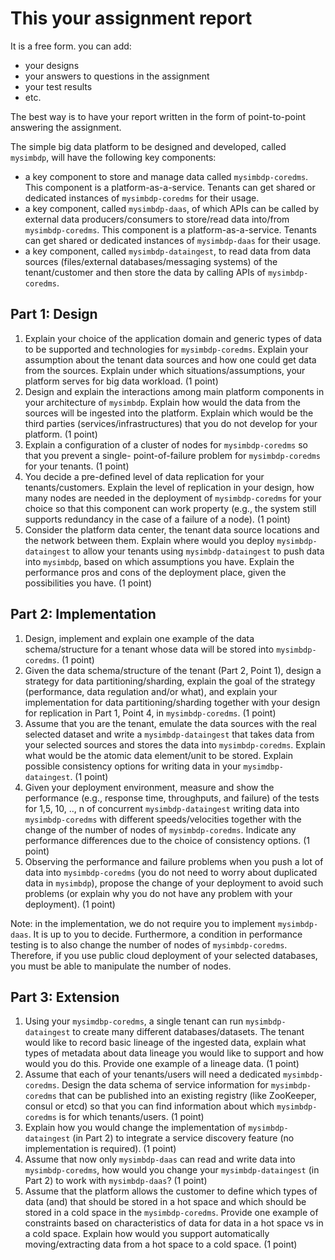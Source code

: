 # This your assignment report

It is a free form. you can add:

* your designs
* your answers to questions in the assignment
* your test results
* etc.

The best way is to have your report written in the form of point-to-point answering the assignment.

The simple big data platform to be designed and developed, called ``mysimbdp``, will have the following key
components:

* a key component to store and manage data called ``mysimbdp-coredms``. This component is a platform-as-a-service. Tenants
  can get shared or dedicated instances of ``mysimbdp-coredms`` for their usage.
* a key component, called ``mysimbdp-daas``, of which APIs can be called by external data producers/consumers to store/read
  data into/from ``mysimbdp-coredms``. This component is a platform-as-a-service. Tenants can get shared or dedicated
  instances of ``mysimbdp-daas`` for their usage.
* a key component, called ``mysimbdp-dataingest``, to read data from data sources (files/external databases/messaging
  systems) of the tenant/customer and then store the data by calling APIs of ``mysimbdp-coredms``.

## Part 1: Design

1. Explain your choice of the application domain and generic types of data to be supported and
   technologies for ``mysimbdp-coredms``. Explain your assumption about the tenant data sources and
   how one could get data from the sources. Explain under which situations/assumptions, your platform
   serves for big data workload. (1 point)
2. Design and explain the interactions among main platform components in your architecture of
   ``mysimbdp``. Explain how would the data from the sources will be ingested into the platform. Explain
   which would be the third parties (services/infrastructures) that you do not develop for your
   platform. (1 point)
3. Explain a configuration of a cluster of nodes for ``mysimbdp-coredms`` so that you prevent a single-
   point-of-failure problem for ``mysimbdp-coredms`` for your tenants. (1 point)
4. You decide a pre-defined level of data replication for your tenants/customers. Explain the level of
   replication in your design, how many nodes are needed in the deployment of ``mysimbdp-coredms`` for
   your choice so that this component can work property (e.g., the system still supports redundancy in
   the case of a failure of a node). (1 point)
5. Consider the platform data center, the tenant data source locations and the network between them.
   Explain where would you deploy ``mysimbdp-dataingest`` to allow your tenants using ``mysimbdp-dataingest`` to push
   data into ``mysimbdp``, based on which assumptions you have. Explain the
   performance pros and cons of the deployment place, given the possibilities you have. (1 point)

## Part 2: Implementation

1. Design, implement and explain one example of the data schema/structure for a tenant whose data
   will be stored into ``mysimbdp-coredms``. (1 point)
2. Given the data schema/structure of the tenant (Part 2, Point 1), design a strategy for data
   partitioning/sharding, explain the goal of the strategy (performance, data regulation and/or what),
   and explain your implementation for data partitioning/sharding together with your design for
   replication in Part 1, Point 4, in ``mysimbdp-coredms``. (1 point)
3. Assume that you are the tenant, emulate the data sources with the real selected dataset and write a
   ``mysimbdp-dataingest`` that takes data from your selected sources and stores the data into
   ``mysimbdp-coredms``. Explain what would be the atomic data element/unit to be stored. Explain
   possible consistency options for writing data in your ``mysimdbp-dataingest``. (1 point)
4. Given your deployment environment, measure and show the performance (e.g., response time,
   throughputs, and failure) of the tests for 1,5, 10, .., n of concurrent ``mysimbdp-dataingest`` writing
   data into ``mysimbdp-coredms`` with different speeds/velocities together with the change of the
   number of nodes of ``mysimbdp-coredms``. Indicate any performance differences due to the choice of
   consistency options. (1 point)
5. Observing the performance and failure problems when you push a lot of data into ``mysimbdp-coredms`` (you do not need
   to worry about duplicated data in ``mysimbdp``), propose the change of your
   deployment to avoid such problems (or explain why you do not have any problem with your
   deployment). (1 point)

Note: in the implementation, we do not require you to implement ``mysimbdp-daas``. It is up to you to
decide. Furthermore, a condition in performance testing is to also change the number of nodes of
``mysimbdp-coredms``. Therefore, if you use public cloud deployment of your selected databases, you
must be able to manipulate the number of nodes.

## Part 3: Extension

1. Using your ``mysimdbp-coredms``, a single tenant can run ``mysimbdp-dataingest`` to create many
   different databases/datasets. The tenant would like to record basic lineage of the ingested data,
   explain what types of metadata about data lineage you would like to support and how would you do
   this. Provide one example of a lineage data. (1 point)
2. Assume that each of your tenants/users will need a dedicated ``mysimbdp-coredms``. Design the data
   schema of service information for ``mysimbdp-coredms`` that can be published into an existing registry
   (like ZooKeeper, consul or etcd) so that you can find information about which ``mysimbdp-coredms`` is
   for which tenants/users. (1 point)
3. Explain how you would change the implementation of ``mysimbdp-dataingest`` (in Part 2) to integrate
   a service discovery feature (no implementation is required). (1 point)
4. Assume that now only ``mysimbdp-daas`` can read and write data into ``mysimbdp-coredms``, how would
   you change your ``mysimbdp-dataingest`` (in Part 2) to work with ``mysimbdp-daas``? (1 point)
5. Assume that the platform allows the customer to define which types of data (and) that should be
   stored in a hot space and which should be stored in a cold space in the ``mysimbdp-coredms``. Provide
   one example of constraints based on characteristics of data for data in a hot space vs in a cold space.
   Explain how would you support automatically moving/extracting data from a hot space to a cold
   space. (1 point)
